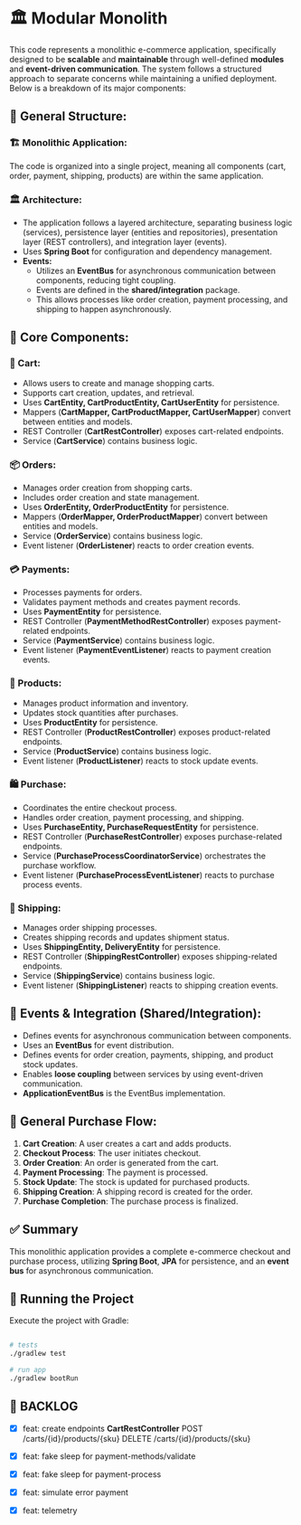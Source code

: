 # 🏛️ Modular Monolith

This code represents a monolithic e-commerce application, specifically designed to be **scalable** and **maintainable** through well-defined **modules** and **event-driven communication**. The system follows a structured approach to separate concerns while maintaining a unified deployment. Below is a breakdown of its major components:


## 📂 General Structure:

### 🏗️ Monolithic Application:
The code is organized into a single project, meaning all components (cart, order, payment, shipping, products) are within the same application.

### 🏛️ Architecture:
- The application follows a layered architecture, separating business logic (services), persistence layer (entities and repositories), presentation layer (REST controllers), and integration layer (events).
- Uses **Spring Boot** for configuration and dependency management.
- **Events:**
  - Utilizes an **EventBus** for asynchronous communication between components, reducing tight coupling.
  - Events are defined in the **shared/integration** package.
  - This allows processes like order creation, payment processing, and shipping to happen asynchronously.

## 🔧 Core Components:

### 🛒 Cart:
- Allows users to create and manage shopping carts.
- Supports cart creation, updates, and retrieval.
- Uses **CartEntity, CartProductEntity, CartUserEntity** for persistence.
- Mappers (**CartMapper, CartProductMapper, CartUserMapper**) convert between entities and models.
- REST Controller (**CartRestController**) exposes cart-related endpoints.
- Service (**CartService**) contains business logic.

### 📦 Orders:
- Manages order creation from shopping carts.
- Includes order creation and state management.
- Uses **OrderEntity, OrderProductEntity** for persistence.
- Mappers (**OrderMapper, OrderProductMapper**) convert between entities and models.
- Service (**OrderService**) contains business logic.
- Event listener (**OrderListener**) reacts to order creation events.

### 💳 Payments:
- Processes payments for orders.
- Validates payment methods and creates payment records.
- Uses **PaymentEntity** for persistence.
- REST Controller (**PaymentMethodRestController**) exposes payment-related endpoints.
- Service (**PaymentService**) contains business logic.
- Event listener (**PaymentEventListener**) reacts to payment creation events.

### 🏬 Products:
- Manages product information and inventory.
- Updates stock quantities after purchases.
- Uses **ProductEntity** for persistence.
- REST Controller (**ProductRestController**) exposes product-related endpoints.
- Service (**ProductService**) contains business logic.
- Event listener (**ProductListener**) reacts to stock update events.

### 🛍️ Purchase:
- Coordinates the entire checkout process.
- Handles order creation, payment processing, and shipping.
- Uses **PurchaseEntity, PurchaseRequestEntity** for persistence.
- REST Controller (**PurchaseRestController**) exposes purchase-related endpoints.
- Service (**PurchaseProcessCoordinatorService**) orchestrates the purchase workflow.
- Event listener (**PurchaseProcessEventListener**) reacts to purchase process events.

### 🚚 Shipping:
- Manages order shipping processes.
- Creates shipping records and updates shipment status.
- Uses **ShippingEntity, DeliveryEntity** for persistence.
- REST Controller (**ShippingRestController**) exposes shipping-related endpoints.
- Service (**ShippingService**) contains business logic.
- Event listener (**ShippingListener**) reacts to shipping creation events.

## 🔗 Events & Integration (Shared/Integration):
- Defines events for asynchronous communication between components.
- Uses an **EventBus** for event distribution.
- Defines events for order creation, payments, shipping, and product stock updates.
- Enables **loose coupling** between services by using event-driven communication.
- **ApplicationEventBus** is the EventBus implementation.

## 🛒 General Purchase Flow:
1. **Cart Creation**: A user creates a cart and adds products.
2. **Checkout Process**: The user initiates checkout.
3. **Order Creation**: An order is generated from the cart.
4. **Payment Processing**: The payment is processed.
5. **Stock Update**: The stock is updated for purchased products.
6. **Shipping Creation**: A shipping record is created for the order.
7. **Purchase Completion**: The purchase process is finalized.

## ✅ Summary
This monolithic application provides a complete e-commerce checkout and purchase process, utilizing **Spring Boot**, **JPA** for persistence, and an **event bus** for asynchronous communication.

## 🔧 Running the Project

Execute the project with Gradle:

```bash

# tests
./gradlew test

# run app
./gradlew bootRun

```

## 📌 BACKLOG
- [x] feat: create endpoints **CartRestController** POST /carts/{id}/products/{sku} DELETE /carts/{id}/products/{sku}
- [x] feat: fake sleep for payment-methods/validate
- [x] feat: fake sleep for payment-process
- [x] feat: simulate error payment
- [x] feat: telemetry

